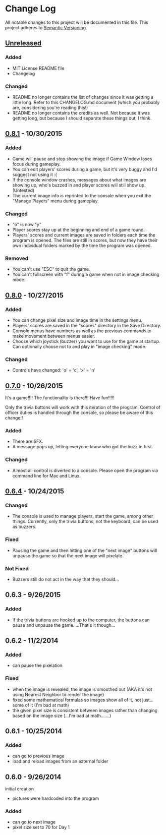 # Change Log
All notable changes to this project will be documented in this file.
This project adheres to [Semantic Versioning](http://semver.org/).

## [Unreleased]
### Added
- MIT License README file
- Changelog

### Changed
- README no longer contains the list of changes since it was getting a little long. Refer to this CHANGELOG.md document (which you probably are, considering you're reading this!)
- README no longer contains the credits as well. Not because it was getting long, but because I should separate these things out, I think.

## [0.8.1] - 10/30/2015
### Added
- Game will pause and stop showing the image if Game Window loses focus during gameplay.
- You can edit players' scores during a game, but it's very buggy and I'd suggest not using it :(
- If the console window crashes, messages about what images are showing up, who's buzzed in and player scores will still show up. (Untested)
- The current image info is reprinted to the console when you exit the "Manage Players" menu during gameplay.

### Changed
- "o" is now "y"
- Player scores stay up at the beginning and end of a game round.
- Players' scores and current images are saved in folders each time the program is opened. The files are still in scores, but now they have their own individual folders marked by the time the program was opened.

### Removed
- You can't use "ESC" to quit the game.
- You can't fullscreen with "f" during a game when not in image checking mode.

## [0.8.0] - 10/27/2015
### Added
- You can change pixel size and image time in the settings menu.
- Players' scores are saved in the "scores" directory in the Save Directory.
- Console menus have numbers as well as the previous commands to make movement between menus easier.
- Choose which joystick (buzzer) you want to use for the game at startup. Can optionally choose not to and play in "image checking" mode.

### Changed
- Controls have changed: 'o' = 'c', 'x' = 'n'

## [0.7.0] - 10/26/2015
It's a game!!!! The functionality is there!!! Have fun!!!!!

Only the trivia buttons will work with this iteration of the program. Control of officer duties is handled through the console, so please be aware of this change!!

### Added
- There are SFX.
- A message pops up, letting everyone know who got the buzz in first.

### Changed
- Almost all control is diverted to a console. Please open the program via command line for Mac and Linux.

## [0.6.4] - 10/24/2015
### Changed
- The console is used to manage players, start the game, among other things. Currently, only the trivia buttons, not the keyboard, can be used as buzzers.

### Fixed
- Pausing the game and then hitting one of the "next image" buttons will unpause the game so that the next image will pixelate.

### Not Fixed
- Buzzers still do not act in the way that they should...

## 0.6.3 - 9/26/2015
### Added
- If the trivia buttons are hooked up to the computer, the buttons can pause and unpause the game. ...That's it though...

## 0.6.2 - 11/2/2014
### Added
- can pause the pixelation

### Fixed
- when the image is revealed, the image is smoothed out (AKA it's not using Nearest Neighbor to render the image)
- fixed some mathematical formulas so images show all of it, not just... some of it (I'm bad at math)
- the given pixel size is consistent between images rather than changing based on the image size (...I'm bad at math.......)

## 0.6.1 - 10/25/2014
### Added
- can go to previous image
- load and reload images from an external folder

## 0.6.0 - 9/26/2014
initial creation

- pictures were hardcoded into the program

### Added
- can go to next image
- pixel size set to 70 for Day 1

[Unreleased]: https://github.com/goofanader/mna-anime-eyes/compare/v0.8.1-alpha...HEAD
[0.8.1]: https://github.com/goofanader/mna-anime-eyes/compare/v0.8.0-alpha...v0.8.1-alpha
[0.8.0]: https://github.com/goofanader/mna-anime-eyes/compare/8a0260a35591618a6b1e4aa68ac4a2df6a4c9b21...v0.8.0-alpha
[0.7.0]: https://github.com/goofanader/mna-anime-eyes/compare/2b703fb6fa55a6937377163e97d4e4a3120a18b5...8a0260a35591618a6b1e4aa68ac4a2df6a4c9b21
[0.6.4]: https://github.com/olivierlacan/keep-a-changelog/compare/46cfa039eb0b4343f7f60d271de8e3c242ca1beb...2b703fb6fa55a6937377163e97d4e4a3120a18b5
